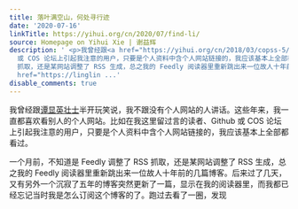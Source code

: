 ```yaml
---
title: 落叶满空山，何处寻行迹
date: '2020-07-16'
linkTitle: https://yihui.org/cn/2020/07/find-li/
source: Homepage on Yihui Xie | 谢益辉
description: ' <p>我曾经跟<a href="https://yihui.org/cn/2018/03/copss-5/">谭显英壮士</a>半开玩笑说，我不跟没有个人网站的人讲话。这些年来，我一直都喜欢看别人的个人网站。比如在我这里留过言的读者、Github
  或 COS 论坛上引起我注意的用户，只要是个人资料中含个人网站链接的，我应该基本上全部都看过。</p> <p>一个月前，不知道是 Feedly 调整了 RSS
  抓取，还是某网站调整了 RSS 生成，总之我的 Feedly 阅读器里重新跳出来一位故人十年前的几篇博客。后来过了几天，又有另外一个沉寂了五年的博客突然更新了一篇，显示在我的阅读器里，而我都已经忘记当时我是怎么订阅这个博客的了。跑过去看了一圈，发现<a
  href="https://linglin ...'
disable_comments: true
---
```

 <p>我曾经跟<a href="https://yihui.org/cn/2018/03/copss-5/">谭显英壮士</a>半开玩笑说，我不跟没有个人网站的人讲话。这些年来，我一直都喜欢看别人的个人网站。比如在我这里留过言的读者、Github 或 COS 论坛上引起我注意的用户，只要是个人资料中含个人网站链接的，我应该基本上全部都看过。</p> <p>一个月前，不知道是 Feedly 调整了 RSS 抓取，还是某网站调整了 RSS 生成，总之我的 Feedly 阅读器里重新跳出来一位故人十年前的几篇博客。后来过了几天，又有另外一个沉寂了五年的博客突然更新了一篇，显示在我的阅读器里，而我都已经忘记当时我是怎么订阅这个博客的了。跑过去看了一圈，发现<a href="https://linglin ...